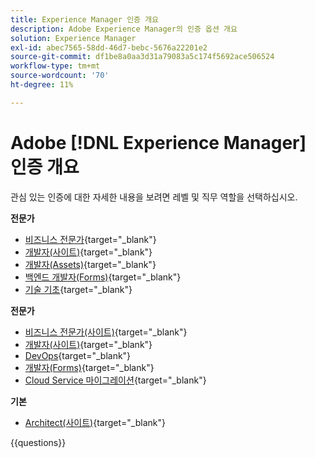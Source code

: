 ```yaml
---
title: Experience Manager 인증 개요
description: Adobe Experience Manager의 인증 옵션 개요
solution: Experience Manager
exl-id: abec7565-58dd-46d7-bebc-5676a22201e2
source-git-commit: df1be8a0aa3d31a79083a5c174f5692ace506524
workflow-type: tm+mt
source-wordcount: '70'
ht-degree: 11%

---
```


# Adobe [!DNL Experience Manager] 인증 개요

관심 있는 인증에 대한 자세한 내용을 보려면 레벨 및 직무 역할을 선택하십시오.

**전문가**

* [비즈니스 전문가](https://certification.adobe.com/certification/experience-manager-business-practitioner-professional){target="_blank"} <!--AD0-E126-->
* [개발자(사이트)](https://certification.adobe.com/certification/sites-developer-professional){target="_blank"} <!--AD0-E123-->
* [개발자(Assets)](https://certification.adobe.com/certification/assets-developer-professional){target="_blank"} <!--AD0-E129-->
* [백엔드 개발자(Forms)](https://certification.adobe.com/certification/backend-developer-professional){target="_blank"} <!--AD0-E127-->
* [기술 기초](https://certification.adobe.com/certification/technical-foundations-professional){target="_blank"} <!--AD0-E132-->

**전문가**

* [비즈니스 전문가(사이트)](https://certification.adobe.com/certification/sites-business-practitioner-expert){target="_blank"} <!--AD0-E121-->
* [개발자(사이트)](https://certification.adobe.com/certification/sites-developer-expert){target="_blank"} <!--AD0-E134-->
* [DevOps](https://certification.adobe.com/certification/aem-devops-engineer-expert){target="_blank"} <!--AD0-E124-->
* [개발자(Forms)](https://certification.adobe.com/certification/aem-forms-developer-expert){target="_blank"} <!--AD0-E125-->
* [Cloud Service 마이그레이션](https://certification.adobe.com/certification/cloud-service-migration-expert){target="_blank"} <!--AD0-E136-->

**기본**

* [Architect(사이트)](https://certification.adobe.com/certification/sites-architect-master){target="_blank"} <!--AD0-E117-->

{{questions}}
